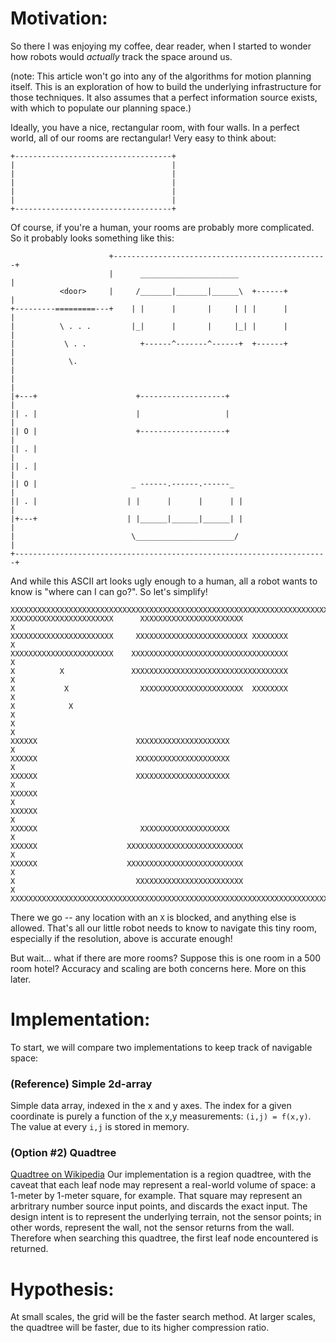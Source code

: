 Motivation:
===========
So there I was enjoying my coffee, dear reader, when I started to wonder how robots would *actually* track the space around us.

(note: This article won't go into any of the algorithms for motion planning itself.  This is an exploration of how to build the underlying infrastructure for those techniques.  It also assumes that a perfect information source exists, with which to populate our planning space.)

Ideally, you have a nice, rectangular room, with four walls.  In a perfect world, all of our rooms are rectangular! Very easy to think about:

```
+-----------------------------------+
|                                   |
|                                   |
|                                   |
|                                   |
|                                   |
+-----------------------------------+
```

Of course, if you're a human, your rooms are probably more complicated.   So it probably looks something like this:


```
                      +------------------------------------------------+
                      |      ______________________                    |
           <door>     |     /_______|_______|______\  +------+         |
+---------=========---+    | |      |       |     | | |      |         |
|          \ . . .         |_|      |       |     |_| |      |         |
|           \ . .            +------^-------^------+  +------+         |
|            \.                                                        |
|                                                                      |
|+---+                      +-------------------+                      |
|| . |                      |                   |                      |
|| O |                      +-------------------+                      |
|| . |                                                                 |
|| . |                                                                 |
|| O |                     _ ------.------.------_                     |  
|| . |                    | |      |      |      | |                   |
|+---+                    | |______|______|______| |                   |
|                          \______________________/                    |
+----------------------------------------------------------------------+

````

And while this ASCII art looks ugly enough to a human, all a robot wants to know is "where can I can go?". So let's simplify!

```
XXXXXXXXXXXXXXXXXXXXXXXXXXXXXXXXXXXXXXXXXXXXXXXXXXXXXXXXXXXXXXXXXXXXXXXX
XXXXXXXXXXXXXXXXXXXXXXX      XXXXXXXXXXXXXXXXXXXXXXX                   X
XXXXXXXXXXXXXXXXXXXXXXX     XXXXXXXXXXXXXXXXXXXXXXXXX XXXXXXXX         X
XXXXXXXXXXXXXXXXXXXXXXX    XXXXXXXXXXXXXXXXXXXXXXXXXXXXXXXXXXX         X
X          X               XXXXXXXXXXXXXXXXXXXXXXXXXXXXXXXXXXX         X
X           X                XXXXXXXXXXXXXXXXXXXXXXX  XXXXXXXX         X
X            X                                                         X
X                                                                      X
XXXXXX                      XXXXXXXXXXXXXXXXXXXXX                      X
XXXXXX                      XXXXXXXXXXXXXXXXXXXXX                      X
XXXXXX                      XXXXXXXXXXXXXXXXXXXXX                      X
XXXXXX                                                                 X
XXXXXX                                                                 X
XXXXXX                       XXXXXXXXXXXXXXXXXXXX                      X
XXXXXX                    XXXXXXXXXXXXXXXXXXXXXXXXXX                   X
XXXXXX                    XXXXXXXXXXXXXXXXXXXXXXXXXX                   X
X                           XXXXXXXXXXXXXXXXXXXXXXXX                   X
XXXXXXXXXXXXXXXXXXXXXXXXXXXXXXXXXXXXXXXXXXXXXXXXXXXXXXXXXXXXXXXXXXXXXXXX
```

There we go -- any location with an `X` is blocked, and anything else is allowed.  That's all our little robot needs to know to navigate this tiny room, especially if the resolution, above is accurate enough!

But wait... what if there are more rooms? Suppose this is one room in a 500 room hotel?  Accuracy and scaling are both concerns here.  More on this later.


Implementation:
===============
To start, we will compare two implementations to keep track of navigable space:

### (Reference) Simple 2d-array

Simple data array, indexed in the x and y axes.  The index for a given coordinate is purely a function of the x,y measurements:  `(i,j) = f(x,y)`.  The value at every `i,j` is stored in memory.

### (Option #2) Quadtree

[Quadtree on Wikipedia](https://en.wikipedia.org/wiki/Quadtree) 
Our implementation is a region quadtree, with the caveat that each leaf node may represent a real-world volume of space: a 1-meter by 1-meter square, for example.  That square may represent an arbritrary number source input points, and discards the exact input. The design intent is to represent the underlying terrain, not the sensor points; in other words, represent the wall, not the sensor returns from the wall.  Therefore when searching this quadtree, the first leaf node encountered is returned.


Hypothesis:
===========
At small scales, the grid will be the faster search method.  At larger scales, the quadtree will be faster, due to its higher compression ratio.
